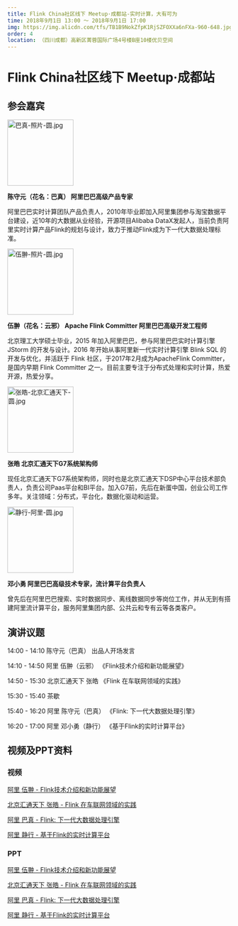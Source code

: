 ```yaml
---
title: Flink China社区线下 Meetup·成都站-实时计算，大有可为
time: 2018年9月1日 13:00 ～ 2018年9月1日 17:00
img: https://img.alicdn.com/tfs/TB1B9NokZfpK1RjSZFOXXa6nFXa-960-648.jpg
order: 4
location: （四川成都）高新区菁蓉国际广场4号楼B座10楼优贝空间
---
```


# Flink China社区线下 Meetup·成都站

## 参会嘉宾
<img src="https://cdn.nlark.com/lark/0/2018/jpeg/146522/1540464261631-0113f8c6-48eb-4313-bf39-04da714df2c0.jpeg" style="width:149px" alt="巴真-照片-圆.jpg">

**陈守元（花名：巴真）
阿里巴巴高级产品专家**

阿里巴巴实时计算团队产品负责人，2010年毕业即加入阿里集团参与淘宝数据平台建设，近10年的大数据从业经验，开源项目Alibaba DataX发起人，当前负责阿里实时计算产品Flink的规划与设计，致力于推动Flink成为下一代大数据处理标准。


<img src="https://cdn.nlark.com/lark/0/2018/jpeg/146522/1540464277746-0cb2018e-55ff-4acd-8bb7-7422d2a18ad4.jpeg" style="width:149px" alt="伍翀-照片-圆.jpg">

**伍翀（花名：云邪）
Apache Flink Committer 阿里巴巴高级开发工程师**

北京理工大学硕士毕业，2015 年加入阿里巴巴，参与阿里巴巴实时计算引擎 JStorm 的开发与设计。2016 年开始从事阿里新一代实时计算引擎 Blink SQL 的开发与优化，并活跃于 Flink 社区，于2017年2月成为ApacheFlink Committer，是国内早期 Flink Committer 之一。目前主要专注于分布式处理和实时计算，热爱开源，热爱分享。


<img src="https://cdn.nlark.com/lark/0/2018/jpeg/146522/1540464286947-87386f00-a436-4b84-abfa-3685c6df6ea8.jpeg" style="width:149px" alt="张皓-北京汇通天下-圆.jpg">

**张皓
北京汇通天下G7系统架构师**

现任北京汇通天下G7系统架构师，同时也是北京汇通天下DSP中心平台技术部负责人，负责公司Paas平台和BI平台。加入G7前，先后在新蛋中国，创业公司工作多年。关注领域：分布式，平台化，数据化驱动和运营。


<img src="https://cdn.nlark.com/lark/0/2018/jpeg/146522/1540464297557-885c5961-f2d6-4375-9538-9296a2a42019.jpeg" style="width:149px" alt="静行-阿里-圆.jpg">

**邓小勇
阿里巴巴高级技术专家，流计算平台负责人**

曾先后在阿里巴巴搜索、实时数据同步、离线数据同步等岗位工作，并从无到有搭建阿里流计算平台，服务阿里集团内部、公共云和专有云等各类客户。



## 演讲议题 

14:00 - 14:10 陈守元（巴真）      出品人开场发言

14:10 - 14:50 阿里 伍翀（云邪）  《Flink技术介绍和新功能展望》

14:50 - 15:30 北京汇通天下 张皓  《Flink 在车联网领域的实践》

15:30 - 15:40 茶歇

15:40 - 16:20 阿里 陈守元（巴真） 《Flink: 下一代大数据处理引擎》

16:20 - 17:00 阿里 邓小勇（静行） 《基于Flink的实时计算平台》



## 视频及PPT资料

### 视频

[阿里 伍翀 - Flink技术介绍和新功能展望](http://v.youku.com/v_show/id_XMzg4ODMyMDU0OA==.html?spm=a2h0j.11185381.listitem_page1.5!2~A)

[北京汇通天下 张皓 - Flink 在车联网领域的实践](http://v.youku.com/v_show/id_XMzg4ODMxNTc1Ng==.html?spm=a2h0j.11185381.listitem_page1.5!4~A)

[阿里 巴真 - Flink: 下一代大数据处理引擎](http://v.youku.com/v_show/id_XMzg4ODMxODUyNA==.html?spm=a2hzp.8253869.0.0)

[阿里 静行 - 基于Flink的实时计算平台](http://v.youku.com/v_show/id_XMzg4ODMxOTY1Mg==.html?spm=a2h0j.11185381.listitem_page1.5!3~A)


### PPT

[阿里 伍翀 - Flink技术介绍和新功能展望](https://files.alicdn.com/tpsservice/332e6d0ce69de66d81324a9e33200ab4.pdf)

[北京汇通天下 张皓 - Flink 在车联网领域的实践](https://files.alicdn.com/tpsservice/b1fbcde30732bcbc3d3ee843d9d2109a.pdf)

[阿里 巴真 - Flink: 下一代大数据处理引擎](https://files.alicdn.com/tpsservice/cb80fa194a4d0d9cd30dccbe7d024c52.pdf)

[阿里 静行 - 基于Flink的实时计算平台](https://files.alicdn.com/tpsservice/157371941eb891b23a0da78a56a22997.pdf)